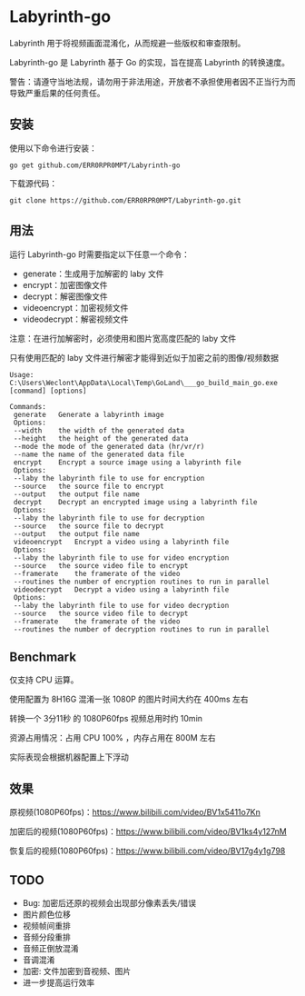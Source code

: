 # Labyrinth-go

Labyrinth 用于将视频画面混淆化，从而规避一些版权和审查限制。

Labyrinth-go 是 Labyrinth 基于 Go 的实现，旨在提高 Labyrinth 的转换速度。

警告：请遵守当地法规，请勿用于非法用途，开放者不承担使用者因不正当行为而导致严重后果的任何责任。

## 安装

使用以下命令进行安装：

`go get github.com/ERR0RPR0MPT/Labyrinth-go`

下载源代码：

`git clone https://github.com/ERR0RPR0MPT/Labyrinth-go.git`

## 用法

运行 Labyrinth-go 时需要指定以下任意一个命令：

- generate：生成用于加解密的 laby 文件
- encrypt：加密图像文件
- decrypt：解密图像文件
- videoencrypt：加密视频文件
- videodecrypt：解密视频文件

注意：在进行加解密时，必须使用和图片宽高度匹配的 laby 文件

只有使用匹配的 laby 文件进行解密才能得到近似于加密之前的图像/视频数据

```shell
Usage: C:\Users\Weclont\AppData\Local\Temp\GoLand\___go_build_main_go.exe [command] [options]

Commands:
 generate	Generate a labyrinth image
 Options:
 --width	the width of the generated data
 --height	the height of the generated data
 --mode	the mode of the generated data (hr/vr/r)
 --name	the name of the generated data file
 encrypt	Encrypt a source image using a labyrinth file
 Options:
 --laby	the labyrinth file to use for encryption
 --source	the source file to encrypt
 --output	the output file name
 decrypt	Decrypt an encrypted image using a labyrinth file
 Options:
 --laby	the labyrinth file to use for decryption
 --source	the source file to decrypt
 --output	the output file name
 videoencrypt	Encrypt a video using a labyrinth file
 Options:
 --laby	the labyrinth file to use for video encryption
 --source	the source video file to encrypt
 --framerate	the framerate of the video
 --routines	the number of encryption routines to run in parallel
 videodecrypt	Decrypt a video using a labyrinth file
 Options:
 --laby	the labyrinth file to use for video decryption
 --source	the source video file to decrypt
 --framerate	the framerate of the video
 --routines	the number of decryption routines to run in parallel
```

## Benchmark

仅支持 CPU 运算。

使用配置为 8H16G 混淆一张 1080P 的图片时间大约在 400ms 左右

转换一个 3分11秒 的 1080P60fps 视频总用时约 10min

资源占用情况：占用 CPU 100% ，内存占用在 800M 左右

实际表现会根据机器配置上下浮动

## 效果

原视频(1080P60fps)：https://www.bilibili.com/video/BV1x5411o7Kn

加密后的视频(1080P60fps)：https://www.bilibili.com/video/BV1ks4y127nM

恢复后的视频(1080P60fps)：https://www.bilibili.com/video/BV17g4y1g798

## TODO

- Bug: 加密后还原的视频会出现部分像素丢失/错误
- 图片颜色位移
- 视频帧间重排
- 音频分段重排
- 音频正倒放混淆
- 音调混淆
- 加密: 文件加密到音视频、图片
- 进一步提高运行效率
